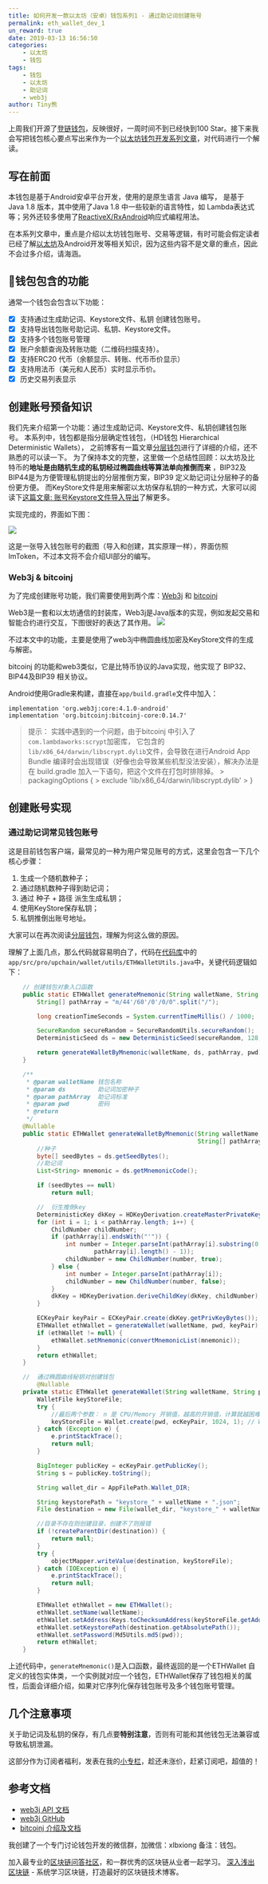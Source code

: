 ```yaml
---
title: 如何开发一款以太坊（安卓）钱包系列1 - 通过助记词创建账号
permalink: eth_wallet_dev_1
un_reward: true
date: 2019-03-13 16:56:50
categories: 
    - 以太坊
    - 钱包
tags:
    - 钱包
    - 以太坊
    - 助记词
    - web3j
author: Tiny熊
---
```


上周我们开源了[登链钱包](https://github.com/xilibi2003/Upchain-wallet)，反映很好，一周时间不到已经快到100 Star。接下来我会写把钱包核心要点写出来作为一个[以太坊钱包开发系列文章](https://learnblockchain.cn/2019/04/11/wallet-dev-guide/)，对代码进行一个解读。

<!-- more -->
## 写在前面

本钱包是基于Android安卓平台开发，使用的是原生语言 Java 编写， 是基于Java 1.8 版本，其中使用了Java 1.8 中一些较新的语言特性，如 Lambda表达式等；另外还较多使用了[ReactiveX/RxAndroid](https://github.com/ReactiveX/RxAndroid/)响应式编程用法。

在本系列文章中，重点是介绍以太坊钱包账号、交易等逻辑，有时可能会假定读者已经了解[以太坊](https://wiki.learnblockchain.cn/ethereum/readme.html)及Android开发等相关知识，因为这些内容不是文章的重点，因此不会过多介绍，请海涵。


## 钱包包含的功能

通常一个钱包会包含以下功能：

- [x] 支持通过生成助记词、Keystore文件、私钥 创建钱包账号。
- [x] 支持导出钱包账号助记词、私钥、Keystore文件。
- [x] 支持多个钱包账号管理
- [x] 账户余额查询及转账功能（二维码扫描支持）。
- [x] 支持ERC20 代币（余额显示、转账、代币币价显示）
- [x] 支持用法币（美元和人民币）实时显示币价。
- [x] 历史交易列表显示

## 创建账号预备知识

我们先来介绍第一个功能：通过生成助记词、Keystore文件、私钥创建钱包账号。
本系列中，钱包都是指分层确定性钱包，（HD钱包 Hierarchical Deterministic Wallets）， 之前博客有一篇文章[分层钱包](https://learnblockchain.cn/2018/09/28/hdwallet/)进行了详细的介绍，还不熟悉的可以读一下。
为了保持本文的完整，这里做一个总结性回顾：以太坊及比特币的**地址是由随机生成的私钥经过椭圆曲线等算法单向推倒而来** ，BIP32及BIP44是为方便管理私钥提出的分层推倒方案，BIP39 定义助记词让分层种子的备份更方便。
而KeyStore文件是用来解密以太坊保存私钥的一种方式，大家可以阅读下[这篇文章: 账号Keystore文件导入导出](https://learnblockchain.cn/2018/10/25/eth-web-wallet_2/)了解更多。

实现完成的，界面如下图：

![](https://img.learnblockchain.cn/2019/1551843006.png!wl)

这是一张导入钱包账号的截图（导入和创建，其实原理一样），界面仿照ImToken，不过本文将不会介绍UI部分的编写。

### Web3j & bitcoinj

为了完成创建账号功能，我们需要使用到两个库：[Web3j](https://github.com/web3j/web3j/) 和 [bitcoinj](https://github.com/bitcoinj/bitcoinj)

Web3是一套和以太坊通信的封装库，Web3j是Java版本的实现，例如发起交易和智能合约进行交互，下图很好的表达了其作用。
![](https://img.learnblockchain.cn/2019/15525530768209.jpg!wl)

不过本文中的功能，主要是使用了web3j中椭圆曲线加密及KeyStore文件的生成与解密。

bitcoinj 的功能和web3类似，它是比特币协议的Java实现，他实现了 BIP32、BIP44及BIP39 相关协议。


Android使用Gradle来构建，直接在`app/build.gradle`文件中加入： 
```
implementation 'org.web3j:core:4.1.0-android'
implementation 'org.bitcoinj:bitcoinj-core:0.14.7'
```

> 提示： 实践中遇到的一个问题，由于bitcoinj 中引入了 `com.lambdaworks:scrypt`加密库， 它包含的`lib/x86_64/darwin/libscrypt.dylib`文件，会导致在进行Android App Bundle 编译时会出现错误（好像也会导致某些机型没法安装），解决办法是在 build.gradle 加入一下语句，把这个文件在打包时排除掉。
    > packagingOptions {
    >     exclude 'lib/x86_64/darwin/libscrypt.dylib'
    > }

## 创建账号实现

### 通过助记词常见钱包账号

这是目前钱包客户端，最常见的一种为用户常见账号的方式，这里会包含一下几个核心步骤：
1. 生成一个随机数种子；
2. 通过随机数种子得到助记词；
3. 通过 种子 + 路径 派生生成私钥；
4. 使用KeyStore保存私钥；
5. 私钥推倒出账号地址。

大家可以在再次阅读[分层钱包](https://learnblockchain.cn/2018/09/28/hdwallet/)，理解为何这么做的原因。

理解了上面几点，那么代码就容易明白了，代码在[代码库](https://github.com/xilibi2003/Upchain-wallet)中的`app/src/pro/upchain/wallet/utils/ETHWalletUtils.java`中，关键代码逻辑如下：

```java
    // 创建钱包对象入口函数
    public static ETHWallet generateMnemonic(String walletName, String pwd) {
        String[] pathArray = "m/44'/60'/0'/0/0".split("/");

        long creationTimeSeconds = System.currentTimeMillis() / 1000;

        SecureRandom secureRandom = SecureRandomUtils.secureRandom();
        DeterministicSeed ds = new DeterministicSeed(secureRandom, 128, "", creationTimeSeconds);

        return generateWalletByMnemonic(walletName, ds, pathArray, pwd);
    }

    /**
     * @param walletName 钱包名称
     * @param ds         助记词加密种子
     * @param pathArray  助记词标准
     * @param pwd        密码
     * @return
     */
    @Nullable
    public static ETHWallet generateWalletByMnemonic(String walletName, DeterministicSeed ds,
                                                     String[] pathArray, String pwd) {
        //种子
        byte[] seedBytes = ds.getSeedBytes();
        //助记词
        List<String> mnemonic = ds.getMnemonicCode();

        if (seedBytes == null)
            return null;

        //  衍生推倒key
        DeterministicKey dkKey = HDKeyDerivation.createMasterPrivateKey(seedBytes);
        for (int i = 1; i < pathArray.length; i++) {
            ChildNumber childNumber;
            if (pathArray[i].endsWith("'")) {
                int number = Integer.parseInt(pathArray[i].substring(0,
                        pathArray[i].length() - 1));
                childNumber = new ChildNumber(number, true);
            } else {
                int number = Integer.parseInt(pathArray[i]);
                childNumber = new ChildNumber(number, false);
            }
            dkKey = HDKeyDerivation.deriveChildKey(dkKey, childNumber);
        }

        ECKeyPair keyPair = ECKeyPair.create(dkKey.getPrivKeyBytes());
        ETHWallet ethWallet = generateWallet(walletName, pwd, keyPair);
        if (ethWallet != null) {
            ethWallet.setMnemonic(convertMnemonicList(mnemonic));
        }
        return ethWallet;
    }

    //  通过椭圆曲线秘钥对创建钱包
        @Nullable
    private static ETHWallet generateWallet(String walletName, String pwd, ECKeyPair ecKeyPair) {
        WalletFile keyStoreFile;
        try {
            //最后两个参数： n 是 CPU/Memory 开销值，越高的开销值，计算就越困难。r 表示块大小，p 表示并行度
            keyStoreFile = Wallet.create(pwd, ecKeyPair, 1024, 1); // WalletUtils. .generateNewWalletFile();
        } catch (Exception e) {
            e.printStackTrace();
            return null;
        }

        BigInteger publicKey = ecKeyPair.getPublicKey();
        String s = publicKey.toString();

        String wallet_dir = AppFilePath.Wallet_DIR;

        String keystorePath = "keystore_" + walletName + ".json";
        File destination = new File(wallet_dir, "keystore_" + walletName + ".json");

        //目录不存在则创建目录，创建不了则报错
        if (!createParentDir(destination)) {
            return null;
        }
        try {
            objectMapper.writeValue(destination, keyStoreFile);
        } catch (IOException e) {
            e.printStackTrace();
            return null;
        }

        ETHWallet ethWallet = new ETHWallet();
        ethWallet.setName(walletName);
        ethWallet.setAddress(Keys.toChecksumAddress(keyStoreFile.getAddress()));
        ethWallet.setKeystorePath(destination.getAbsolutePath());
        ethWallet.setPassword(Md5Utils.md5(pwd));
        return ethWallet;
    }

```

上述代码中，`generateMnemonic()`是入口函数，最终返回的是一个ETHWallet 自定义的钱包实体类，一个实例就对应一个钱包，ETHWallet保存了钱包相关的属性，后面会详细介绍，如果对它序列化保存钱包账号及多个钱包账号管理。

## 几个注意事项

关于助记词及私钥的保存，有几点要**特别注意**，否则有可能和其他钱包无法兼容或导致私钥泄漏。


这部分作为订阅者福利，发表在我的[小专栏](https://xiaozhuanlan.com/blockchaincore)，趁还未涨价，赶紧订阅吧，超值的！

## 参考文档
* [web3j API 文档](https://docs.web3j.io/)
* [web3j GitHub](https://github.com/web3j)
* [bitcoinj 介绍及文档 ](https://bitcoinj.github.io/)

我创建了一个专门讨论钱包开发的微信群，加微信：xlbxiong 备注：钱包。

加入最专业的[区块链问答社区](https://learnblockchain.cn/images/zsxq.png)，和一群优秀的区块链从业者一起学习。
[深入浅出区块链](https://learnblockchain.cn/) - 系统学习区块链，打造最好的区块链技术博客。


<!--

## 几个注意事项
1. 创建钱包输入的密码，并不是用于生成种子，而是用来做keystore 加密的密码，这是业内的一个常规做法，尽管这个做法会降低一些安全性，但是不遵循行规，会导致和其他的钱包不兼容，及在其他钱包的助记词不能导入到我们钱包，或反之。
2. keystore 文件应该存储在内部存储沙盒类，即应用程序自身目录内，保证其他程序无法读取内容，万万不可存取在外部存储中，如SD卡。
3. 商业产品，应该检查手机时候root，如果root，则第2点的安全性无法保证。

 -->






